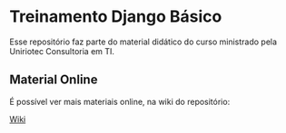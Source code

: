 # Treinamento Django Básico

Esse repositório faz parte do material didático do curso ministrado pela Uniriotec Consultoria em TI.

## Material Online
É possível ver mais materiais online, na wiki do repositório:

[Wiki](https://github.com/Uniriotec/tej_django/wiki)
